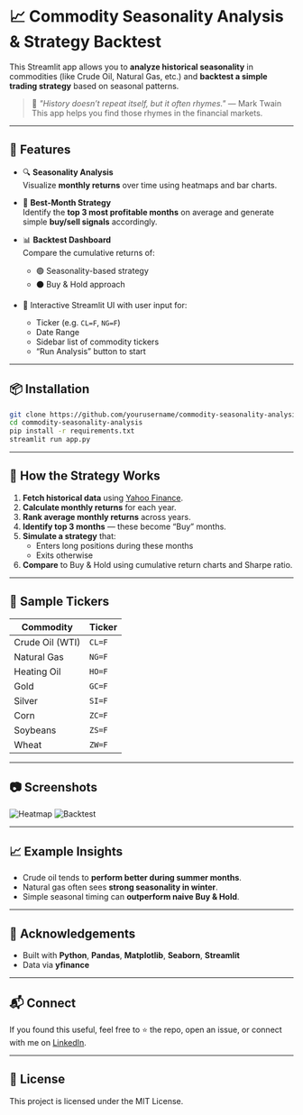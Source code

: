
# 📈 Commodity Seasonality Analysis & Strategy Backtest

This Streamlit app allows you to **analyze historical seasonality** in commodities (like Crude Oil, Natural Gas, etc.) and **backtest a simple trading strategy** based on seasonal patterns.

> 🔁 _"History doesn’t repeat itself, but it often rhymes."_ — Mark Twain  
> This app helps you find those rhymes in the financial markets.

---

## 🚀 Features

- 🔍 **Seasonality Analysis**  
  Visualize **monthly returns** over time using heatmaps and bar charts.

- 🧠 **Best-Month Strategy**  
  Identify the **top 3 most profitable months** on average and generate simple **buy/sell signals** accordingly.

- 📊 **Backtest Dashboard**  
  Compare the cumulative returns of:
  - 🟢 Seasonality-based strategy
  - ⚫️ Buy & Hold approach

- 💬 Interactive Streamlit UI with user input for:
  - Ticker (e.g. `CL=F`, `NG=F`)
  - Date Range
  - Sidebar list of commodity tickers
  - “Run Analysis” button to start

---

## 📦 Installation

```bash
git clone https://github.com/yourusername/commodity-seasonality-analysis.git
cd commodity-seasonality-analysis
pip install -r requirements.txt
streamlit run app.py
```

---

## 🧠 How the Strategy Works

1. **Fetch historical data** using [Yahoo Finance](https://finance.yahoo.com).
2. **Calculate monthly returns** for each year.
3. **Rank average monthly returns** across years.
4. **Identify top 3 months** — these become “Buy” months.
5. **Simulate a strategy** that:
   - Enters long positions during these months
   - Exits otherwise
6. **Compare** to Buy & Hold using cumulative return charts and Sharpe ratio.

---

## 📌 Sample Tickers

| Commodity | Ticker |
|----------|--------|
| Crude Oil (WTI) | `CL=F` |
| Natural Gas | `NG=F` |
| Heating Oil | `HO=F` |
| Gold | `GC=F` |
| Silver | `SI=F` |
| Corn | `ZC=F` |
| Soybeans | `ZS=F` |
| Wheat | `ZW=F` |

---

## 📷 Screenshots

![Heatmap](screenshots/heatmap.png)
![Backtest](screenshots/backtest.png)

---

## 📈 Example Insights

- Crude oil tends to **perform better during summer months**.
- Natural gas often sees **strong seasonality in winter**.
- Simple seasonal timing can **outperform naive Buy & Hold**.

---

## 🙌 Acknowledgements

- Built with **Python**, **Pandas**, **Matplotlib**, **Seaborn**, **Streamlit**
- Data via **yfinance**

---

## 📬 Connect

If you found this useful, feel free to ⭐️ the repo, open an issue, or connect with me on [LinkedIn](https://www.linkedin.com/in/ayushgoel02/).

---

## 📃 License

This project is licensed under the MIT License.
